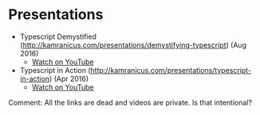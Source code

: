 # Presentations

- Typescript Demystified (http://kamranicus.com/presentations/demystifying-typescript) (Aug 2016)
  - [Watch on YouTube](https://www.youtube.com/watch?v=kb7tvaBJeMs)
- Typescript in Action (http://kamranicus.com/presentations/typescript-in-action) (Apr 2016)
  - [Watch on YouTube](https://www.youtube.com/watch?v=eeh-FcC6Sew)

Comment: All the links are dead and videos are private. Is that intentional?
